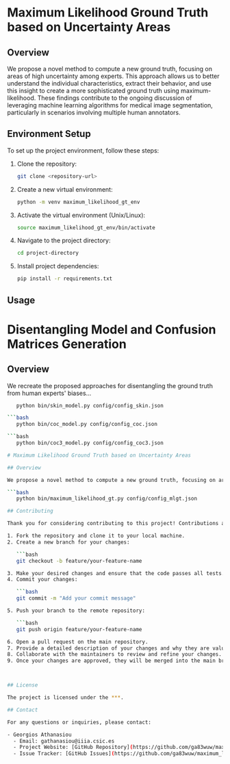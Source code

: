 # Maximum Likelihood Ground Truth based on Uncertainty Areas

## Overview

We propose a novel method to compute a new ground truth, focusing on areas of high uncertainty among experts.
This approach allows us to better understand the individual characteristics, extract their behavior, and use 
this insight to create a more sophisticated ground truth using maximum-likelihood. 
These findings contribute to the ongoing discussion of leveraging machine learning algorithms for medical image 
segmentation, particularly in scenarios involving multiple human annotators.

## Environment Setup

To set up the project environment, follow these steps:

1. Clone the repository:

   ```bash
   git clone <repository-url>

2. Create a new virtual environment:

   ```bash
   python -m venv maximum_likelihood_gt_env

3. Activate the virtual environment (Unix/Linux):

   ```bash
   source maximum_likelihood_gt_env/bin/activate
   
5. Navigate to the project directory:

   ```bash
   cd project-directory
   
7. Install project dependencies:

   ```bash
   pip install -r requirements.txt

## Usage

# Disentangling Model and Confusion Matrices Generation

## Overview

We recreate the proposed approaches for disentangling the ground truth from human experts' biases...

```bash
   python bin/skin_model.py config/config_skin.json

```bash
   python bin/coc_model.py config/config_coc.json

```bash
   python bin/coc3_model.py config/config_coc3.json

# Maximum Likelihood Ground Truth based on Uncertainty Areas

## Overview

We propose a novel method to compute a new ground truth, focusing on areas of high uncertainty among experts...

```bash
   python bin/maximum_likelihood_gt.py config/config_mlgt.json

## Contributing

Thank you for considering contributing to this project! Contributions are welcome and encouraged. To contribute, please follow these steps:

1. Fork the repository and clone it to your local machine.
2. Create a new branch for your changes:

   ```bash
   git checkout -b feature/your-feature-name

3. Make your desired changes and ensure that the code passes all tests.
4. Commit your changes:

   ```bash
   git commit -m "Add your commit message"

5. Push your branch to the remote repository:

   ```bash
   git push origin feature/your-feature-name

6. Open a pull request on the main repository.
7. Provide a detailed description of your changes and why they are valuable.
8. Collaborate with the maintainers to review and refine your changes.
9. Once your changes are approved, they will be merged into the main branch.



## License

The project is licensed under the ***.

## Contact

For any questions or inquiries, please contact:

- Georgios Athanasiou
  - Email: gathanasiou@iiia.csic.es
  - Project Website: [GitHub Repository](https://github.com/ga83wuw/maximum_likelihood_gt)
  - Issue Tracker: [GitHub Issues](https://github.com/ga83wuw/maximum_likelihood_gt/issues)


   

